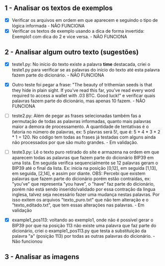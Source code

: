 ## 1 - Analisar os textos de exemplos
- [x] Verificar os arquivos em ordem em que aparecem e seguindo o tipo de lógica informada - NÃO FUNCIONA
- [x] Verificar os textos de exemplo usando a dica de forma invertida: Exemplo1 com dica do 2 e vice versa. - NÃO FUNCIONA

## 2 - Analisar algum outro texto (sugestões)
- [x] teste1.py: No início do texto existe a palavra **time** destacada, criei o teste1.py para verificar se as palavras do início do texto até esta palavra fazem parte do dicionário. - NÃO FUNCIONA
- [x] Outro teste foi pegar a frase: "The beauty of trithemian seeds is that they hide in plain sight. If you’ve read this far, you’ve read every word required to access a wallet with .03 BTC. Good luck!" e verificar quais palavras fazem parte do dicionário, mas apenas 10 fazem. - NÃO FUNCIONA

- [ ] teste2.py: Além de pegar as frases selecionadas também fas a permutação de todas as palavras informadas, quanto mais palavras maior a demora de processamento. A quantidade de tentativas é o fatoria no número de palavras, ex: 5 plavras será 5!, que é: 5 * 4 * 3 * 2 * 1 = 120. No código tem todas as frases já testadas com alguns ainda não processados por que são muito grandes. - Em validação.

- [ ] teste3.py: Lê o texto puro retirado do site e armazena na ordem em que aparecem todas as palavras que fazem parte do dicionário BIP39 em uma lista.
Em seguida verifica sequencialmente se 12 palavras geram o BIP39 até o final da lista.
Ex: inicia na posição [0,12], em seguida [1,13], em seguida, [2,14], e assim por diante.
OBS: Percebi que existem palavras que fazem parte do dicionário porém estão contraídas, ex: "you've" que representa "you have", o "have" faz parte do dicionário, porém não está sendo inserido/validado por essa contração da lingua inglesa, talvez seja necessário fazer uma mudança nestas palavras. Por isso exitem os arquivos "texto_puro.txt" que não tem alteração e o "texto_editado.txt", que tem essas alterações nas palavras. - Em validação

- [x] example1_pos113: voltando ao exemplo1, onde não é possível gerar o BIP39 por que na posição 113 não existe uma palavra que faz parte do dicionário, criei o example1_pos113.py que testa a substituição da palavra "a" (posição 113) por todas as outras palavras do dicionário. - Não funcionou



## 3 - Analisar as imagens
